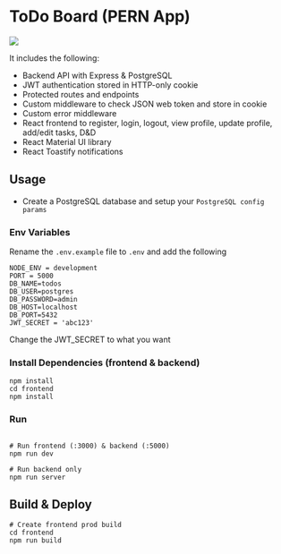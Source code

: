 # ToDo Board (PERN App)

<img src="./frontend/public/screen.png" />

It includes the following:

- Backend API with Express & PostgreSQL
- JWT authentication stored in HTTP-only cookie
- Protected routes and endpoints
- Custom middleware to check JSON web token and store in cookie
- Custom error middleware
- React frontend to register, login, logout, view profile, update profile, add/edit tasks, D&D
- React Material UI library
- React Toastify notifications

## Usage

- Create a PostgreSQL database and setup your `PostgreSQL config params`

### Env Variables

Rename the `.env.example` file to `.env` and add the following

```
NODE_ENV = development
PORT = 5000
DB_NAME=todos
DB_USER=postgres
DB_PASSWORD=admin
DB_HOST=localhost
DB_PORT=5432
JWT_SECRET = 'abc123'
```

Change the JWT_SECRET to what you want

### Install Dependencies (frontend & backend)

```
npm install
cd frontend
npm install
```

### Run

```

# Run frontend (:3000) & backend (:5000)
npm run dev

# Run backend only
npm run server
```

## Build & Deploy

```
# Create frontend prod build
cd frontend
npm run build
```
